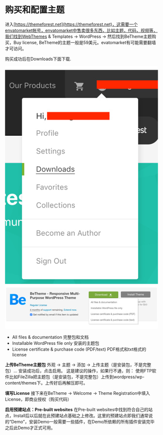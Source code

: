 # 购买和配置主题

进入[https://themeforest.net](https://themeforest.net)，这需要一个envatomarket帐号，envatomarket中售卖很多东西，比如主题，代码，视频等，我们找到WebThemes & Templates -> WordPress -> 然后找到BeTheme主题购买，Buy license, BeTheme的主题一般是59美元。evatomarket有可能需要翻墙才可访问。

购买成功后在Downloads下面下载.

![](./images/1.png)
![](./images/2.png)

- All files & documentation 完整包和文档
- Installable WordPress file only 安装的主题包
- License certificate & purchase code (PDF/text) PDF格式和txt格式的license

**上传BeTheme主题包**
外观 -> 主题 -> 添加 -> 上传主题（是安装包，不是完整包）... 安装成功后，点击启用。
这是建议的操作，如果行不通，则：
使用FTP软件比如FileZilla把主题包（是安装包，不是完整包）上传到wordpress/wp-content/themes下。上传好后再解压即可。

**填写License**
接下来在BeTheme -> Welcome -> Theme Registration中填入License，即商业授权（购买代码）

**启用预建站点：Pre-built websites**
在Pre-built websites中找到符合自己的站点，Install后以后就在此预建站点基础之上修改。这里的预建站点即我们通常说的“Demo”，安装Demo一般需要一些插件，在Demo所依赖的所有插件安装完毕之后此Demo才正式可用。

